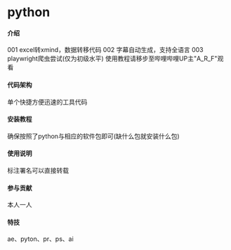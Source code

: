 # python

#### 介绍
001 excel转xmind，数据转移代码
002 字幕自动生成，支持全语言
003 playwright爬虫尝试(仅为初级水平)
使用教程请移步至哔哩哔哩UP主"A_R_F"观看

#### 代码架构
单个快捷方便迅速的工具代码


#### 安装教程
确保按照了python与相应的软件包即可(缺什么包就安装什么包)

#### 使用说明
标注署名可以直接转载

#### 参与贡献
本人一人


#### 特技
ae、pyton、pr、ps、ai

